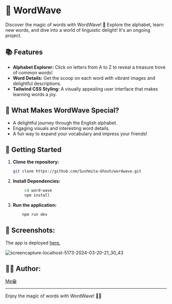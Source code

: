 # 🌈 WordWave

Discover the magic of words with WordWave! 🚀 Explore the alphabet, learn new words, and dive into a world of linguistic delight!
It's an ongoing project.

## 📚 Features

- **Alphabet Explorer:** Click on letters from A to Z to reveal a treasure trove of common words!
- **Word Details:** Get the scoop on each word with vibrant images and delightful descriptions.
- **Tailwind CSS Styling:** A visually appealing user interface that makes learning words a joy.

## 🌟 What Makes WordWave Special?

*   A delightful journey through the English alphabet.
*   Engaging visuals and interesting word details.    
*   A fun way to expand your vocabulary and impress your friends!

## 🚀 Getting Started


1. **Clone the repository:**

   ```bash
   git clone https://github.com/Sushmita-Ghosh/wordwave.git
   ```

2. **Install Dependencies:**
   
   ``` bash
        cd word-wave
        npm install
      ```

3. **Run the application:**
     ```bash
         npm run dev
   ```


## 📸 Screenshots:

The app is deployed [here.](https://wordwave-one.vercel.app/)

![screencapture-localhost-5173-2024-03-20-21_30_43](https://github.com/Sushmita-Ghosh/wordwave/assets/82622059/df89d0c5-5b2d-4960-85e2-327a7d91b7f2)




## 👩‍💻 Author:

[Me😁](https://github.com/Sushmita-Ghosh)


----
Enjoy the magic of words with WordWave! 🎉✨






